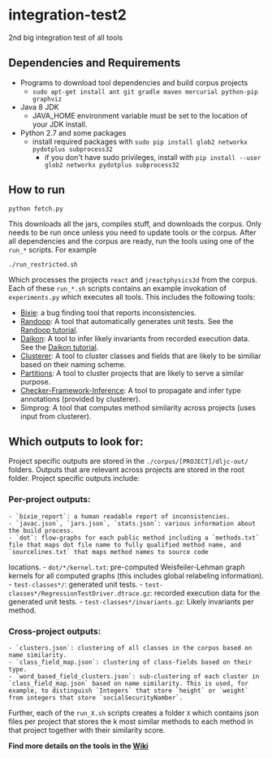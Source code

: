 # integration-test2
2nd big integration test of all tools

## Dependencies and Requirements

- Programs to download tool dependencies and build corpus projects
  - `sudo apt-get install ant git gradle maven mercurial python-pip graphviz`
- Java 8 JDK
  - JAVA_HOME environment variable must be set to the location of your JDK install.
- Python 2.7 and some packages
  - install required packages with `sudo pip install glob2 networkx pydotplus subprocess32`
     - if you don't have sudo privileges, install with `pip install --user glob2 networkx pydotplus subprocess32`

## How to run
    
    python fetch.py

This downloads all the jars, compiles stuff, and downloads the corpus. Only needs to be run once unless you need to update tools or the corpus. After all dependencies and the corpus are ready, run the tools using one of the `run_*` scripts. For example

    ./run_restricted.sh
    
Which processes the projects `react` and `jreactphysics3d` from the corpus. Each of these `run_*.sh` scripts contains an example invokation of `experiments.py` which executes all tools. This includes the following tools:

  - [Bixie](http://sri-csl.github.io/bixie/): a bug finding tool that reports inconsistencies.
  - [Randoop](https://randoop.github.io/randoop/): A tool that automatically generates unit tests.
    See the [Randoop tutorial](https://github.com/randoop/tutorial-examples).
  - [Daikon](https://plse.cs.washington.edu/daikon/): A tool to infer likely invariants from recorded execution data.
    See the [Daikon tutorial](https://github.com/aas-integration/daikon-tutorial).
  - [Clusterer](https://github.com/aas-integration/clusterer): A tool to cluster classes and fields that are likely to be similiar based on their naming scheme.
  - [Partitions](https://github.com/aas-integration/partitions): A tool to cluster projects that are likely to serve a similar purpose.
  - [Checker-Framework-Inference](https://github.com/typetools/checker-framework-inference): A tool to propagate and infer type annotations (provided by clusterer).
  - Simprog: A tool that computes method similarity across projects (uses input from clusterer).
  
  ## Which outputs to look for:

  Project specific outputs are stored in the `./corpus/[PROJECT]/dljc-out/` folders. Outputs that are relevant across projects are stored in the root folder. Project specific outputs include:

### Per-project outputs:

    - `bixie_report`: a human readable report of inconsistencies.
    - `javac.json`, `jars.json`, `stats.json`: various information about the build process.
    - `dot`: flow-graphs for each public method including a `methods.txt` file that maps dot file name to fully qualified method name, and `sourcelines.txt` that maps method names to source code
   locations.
    - `dot/*/kernel.txt`: pre-computed Weisfeiler-Lehman graph kernels for all computed graphs (this includes global relabeling information).
    - `test-classes*/`: generated unit tests.
    - `test-classes*/RegressionTestDriver.dtrace.gz`: recorded execution data for the generated unit tests.
    - `test-classes*/invariants.gz`: Likely invariants per method.
  
### Cross-project outputs:

    - `clusters.json`: clustering of all classes in the corpus based on name similarity.
    - `class_field_map.json`: clustering of class-fields based on their type.
    - `word_based_field_clusters.json`: sub-clustering of each cluster in `class_field_map.json` based on name similarity. This is used, for example, to distinguish `Integers` that store `height` or `weight` from integers that store `socialSecurityNamber`.

Further, each of the `run_X.sh` scripts creates a folder `X` which contains json files per project that stores the k most similar methods to each method in that project together with their similarity score.


**Find more details on the tools in the [Wiki](https://github.com/aas-integration/integration-test2/wiki)**
